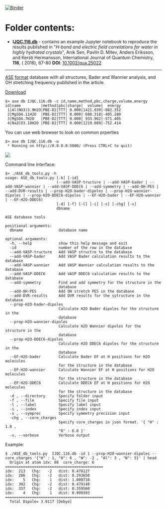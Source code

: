 [![Binder](https://mybinder.org/badge_logo.svg)](https://mybinder.org/v2/gh/pmitev/jupyter/master?filepath=IJQC.116.db%2FIJQC.116.properties.ipynb)
# Folder contents:

 - **I[JQC.116.db](https://github.com/pmitev/jupyter/tree/master/IJQC.116.db)** - contains an example Jupyter notebook to reproduce the results published in "*H-bond and electric field correlations for water in highly hydrated crystals*", Anik Sen, Pavlin D. Mitev, Anders Eriksson, and Kersti Hermansson, International Journal of Quantum Chemistry, **116**, ( 2016), 67-80 **DOI**: [10.1002/qua.25022](http://onlinelibrary.wiley.com/doi/10.1002/qua.25022/abstract)

---

[ASE](https://wiki.fysik.dtu.dk/ase/index.html) [format](https://wiki.fysik.dtu.dk/ase/ase/db/db.html) database with all structures, Bader and Wannier analysis, and OH stretching frequency published in the article.

[Download](https://github.com/pmitev/jupyter/raw/master/IJQC.116.db/IJQC.116.db)

    $> ase db IJQC.116.db -c id,name,method,pbc,charge,volume,energy
    id|name         |method|pbc|charge|  volume|  energy
     1|Al(NO3)3.9H2O|PBE-D2|TTT| 0.000|1421.939|-882.352
     2|MgSO4.11H2O  |PBE-D2|TTT| 0.000| 680.318|-405.280
     3|MgSO4.7H2O   |PBE-D2|TTT| 0.000| 933.902|-571.405
     4|Na2CO3.10H2O |PBE-D2|TTT| 0.000|1219.089|-752.414

You can use web browser to look on common prperties

    $> ase db IJQC.116.db -w
     * Running on http://0.0.0.0:5000/ (Press CTRL+C to quit)

![ ](http://www.teoroo.kemi.uu.se/wp-content/uploads/2017/11/ase-s.png)


Command line interface:

    $> ./ASE_db_tools.py -h
    usage: ASE_db_tools.py [-h] [-id]
                           (--add-VASP-tructure | --add-VASP-bader | --add-VASP-wannier | --add-VASP-DDEC6 | --add-symmetry | --add-OH-PES | --add-DVR-results | --prop-H2O-bader-dipoles | --prop-H2O-wannier-dipoles | --prop-H2O-DDEC6-dipoles | --EF-H2O-bader | --EF-H2O-wannier | --EF-H2O-DDEC6)
                           [-d] [-f] [-l] [-i] [-s] [-chg] [-v]
                           dbname
    
    ASE database tools
    
    positional arguments:
      dbname                database name
    
    optional arguments:
      -h, --help            show this help message and exit
      -id                   number of the row in the database
      --add-VASP-tructure   Add VASP structre to the database
      --add-VASP-bader      Add VASP Bader calculation results to the database
      --add-VASP-wannier    Add VASP Wannier calculation results to the database
      --add-VASP-DDEC6      Add VASP DDEC6 calculation results to the database
      --add-symmetry        Find and add symmetry for the structure in the
                            database
      --add-OH-PES          Add OH stretch PES in the database
      --add-DVR-results     Add DVR results for the sytructure in the database
      --prop-H2O-bader-dipoles
                            Calculate H2O Bader dipoles for the structure in the
                            database
      --prop-H2O-wannier-dipoles
                            Calculate H2O Wannier dipoles for the structure in the
                            database
      --prop-H2O-DDEC6-dipoles
                            Calculate H2O DDEC6 dipoles for the structure in the
                            database
      --EF-H2O-bader        Calculate Bader EF at H positions for H2O molecules
                            for the structure in the database
      --EF-H2O-wannier      Calculate Wannier EF at H positions for H2O molecules
                            for the structure in the database
      --EF-H2O-DDEC6        Calculate DDEC6 EF at H positions for H2O molecules
                            for the structure in the database
      -d , --directory      Specify folder input
      -f , --file           Specify file input
      -l , --label          Specify label input
      -i , --index          Specify index input
      -s , --symprec        Specify symmetry precision input
      -chg , --core_charges 
                            Specify core_charges in json format. '{ "H" : 1.0 ,
                            "O" : 6.0 }'
      -v, --verbose         Verbose output 

Example:

    $ ./ASE_db_tools.py  IJQC.116.db -id 1 --prop-H2O-wannier-dipoles --core_charges '{"H" : 1, "O": 6 , "W": -2 , "Al": 3 , "N": 5}' | head
      Origin at atom idx: 88  core_charge: 6
    ============================================
    idx:  213   Chg:   -2   dist: 0.478127
    idx:  286   Chg:   -2   dist: 0.293650
    idx:    5   Chg:    1   dist: 1.000710
    idx:  302   Chg:   -2   dist: 0.479148
    idx:  337   Chg:   -2   dist: 0.359560
    idx:    4   Chg:    1   dist: 0.999393
    ============================================
      Total Dipole= 3.9117 [Debye]

